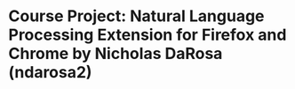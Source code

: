 # Course Project: Natural Language Processing Extension for Firefox and Chrome by Nicholas DaRosa (ndarosa2)
